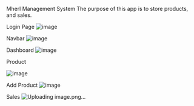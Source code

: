Mherl Management System
The purpose of this app is to store products, and sales.

Login Page
![image](https://github.com/WenDEVLIFE/Mherl-Management-System-App/assets/117834496/e16be8ee-de50-431d-99af-9e089e1c6683)

Navbar
![image](https://github.com/WenDEVLIFE/Mherl-Management-System-App/assets/117834496/1c02e681-e1c4-4329-be3f-521507bf4ce6)


Dashboard
![image](https://github.com/WenDEVLIFE/Mherl-Management-System-App/assets/117834496/b6dc4172-1c80-4288-ad25-3a979421505b)

Product

![image](https://github.com/WenDEVLIFE/Mherl-Management-System-App/assets/117834496/8b280329-6733-4754-be9f-78ea30b4614d)

Add Product
![image](https://github.com/WenDEVLIFE/Mherl-Management-System-App/assets/117834496/41cfd745-6154-4e52-aeb9-c6a2f960ec58)

Sales
![Uploading image.png…]()




